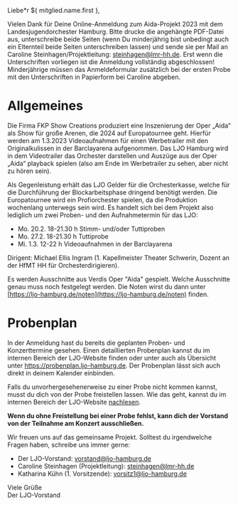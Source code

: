 Liebe\*r ${ mitglied.name.first },

Vielen Dank für Deine Online-Anmeldung zum Aida-Projekt 2023 mit dem
Landesjugendorchester Hamburg. Bitte drucke die angehängte PDF-Datei aus,
unterschreibe beide Seiten (wenn Du minderjährig bist unbedingt auch ein
Elternteil beide Seiten unterschreiben lassen) und sende sie per Mail an
Caroline Steinhagen/Projektleitung:
[steinhagen@lmr-hh.de](mailto:steinhagen@lmr-hh.de). Erst wenn die
Unterschriften vorliegen ist die Anmeldung vollständig abgeschlossen!  
Minderjährige müssen das Anmeldeformular zusätzlich bei der ersten Probe mit den
Unterschriften in Papierform bei Caroline abgeben.

# Allgemeines
Die Firma FKP Show Creations produziert eine Inszenierung der Oper „Aida“ als
Show für große Arenen, die 2024 auf Europatournee geht. Hierfür werden am 
1.3.2023 Videoaufnahmen für einen Werbetrailer mit den Originalkulissen in der
Barclayarena aufgenommen. Das LJO Hamburg wird in dem Videotrailer das
Orchester darstellen und Auszüge aus der Oper „Aida“ playback spielen (also am
Ende im Werbetrailer zu sehen, aber nicht zu hören sein).
  
Als Gegenleistung erhält das LJO Gelder für die Orchesterkasse, welche für die
Durchführung der Blockarbeitsphase dringend benötigt werden. Die Europatournee
wird ein Profiorchester spielen, da die Produktion wochenlang unterwegs sein
wird. Es handelt sich bei dem Projekt also lediglich um zwei Proben- und den
Aufnahmetermin für das LJO:
  
- Mo. 20.2. 18-21.30 h Stimm- und/oder Tuttiproben
- Mo. 27.2. 18-21.30 h Tuttiprobe
- Mi. 1.3. 12-22 h Videoaufnahmen in der Barclayarena

Dirigent: Michael Ellis Ingram (1. Kapellmeister Theater Schwerin, Dozent an
der HfMT HH für Orchesterdirigieren).

Es werden Ausschnitte aus Verdis Oper "Aida" gespielt. Welche Ausschnitte
genau muss noch festgelegt werden. Die Noten wirst du dann unter
[https://ljo-hamburg.de/noten](https://ljo-hamburg.de/noten) finden.

# Probenplan
In der Anmeldung hast du bereits die geplanten Proben- und Konzerttermine gesehen.
Einen detaillierten Probenplan kannst du im internen Bereich der LJO-Website
finden oder unter auch als Übersicht unter https://probenplan.ljo-hamburg.de.
Der Probenplan lässt sich auch direkt in deinem Kalender einbinden.

Falls du unvorhergesehenerweise zu einer Probe nicht kommen kannst, musst du
dich von der Probe freistellen lassen. Wie das geht, kannst du im internen
Bereich der LJO-Website [nachlesen](https://ljo-hamburg.de/interner-bereich/freistellung/).

**Wenn du ohne Freistellung bei einer Probe fehlst, kann dich der Vorstand von
der Teilnahme am Konzert ausschließen.**


  
Wir freuen uns auf das gemeinsame Projekt. Solltest du irgendwelche Fragen
haben, schreibe uns immer gerne:

- Der LJO-Vorstand: [vorstand@ljo-hamburg.de](mailto:vorstand@ljo-hamburg.de)
- Caroline Steinhagen (Projektleitung): [steinhagen@lmr-hh.de](mailto:steinhagen@lmr-hh.de)
- Katharina Kühn (1. Vorsitzende):
  [vorsitz1@ljo-hamburg.de](mailto:vorsitz1@ljo-hamburg.de)

Viele Grüße  
Der LJO-Vorstand